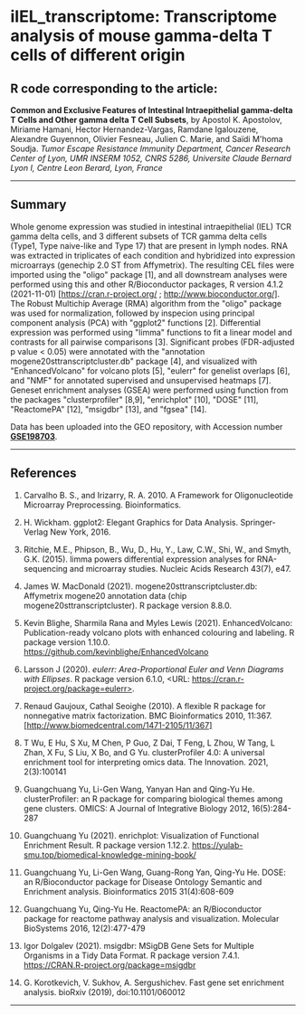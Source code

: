 # iIEL_transcriptome: Transcriptome analysis of mouse gamma-delta T cells of different origin


## R code corresponding to the article:

**Common and Exclusive Features of Intestinal Intraepithelial gamma-delta T Cells and Other gamma delta T Cell Subsets**, by Apostol K. Apostolov, Miriame Hamani, Hector Hernandez-Vargas, Ramdane Igalouzene, Alexandre Guyennon, Olivier Fesneau, Julien C. Marie, and Saïdi M'homa Soudja.
*Tumor Escape Resistance Immunity Department, Cancer Research Center of Lyon, UMR INSERM 1052, CNRS 5286, Universite Claude Bernard Lyon I, Centre Leon Berard, Lyon, France*


---------------------------------

## Summary

Whole genome expression was studied in intestinal intraepithelial (IEL) TCR gamma delta cells, and 3 different subsets of TCR gamma delta cells (Type1,  Type naive-like and Type 17) that are present in lymph nodes. RNA was extracted in triplicates of each condition and hybridized into expression microarrays (genechip 2.0 ST from Affymetrix). The resulting CEL files were imported using the "oligo" package [1], and all downstream analyses were performed using this and other R/Bioconductor packages, R version 4.1.2 (2021-11-01) [https://cran.r-project.org/ ; http://www.bioconductor.org/]. The Robust Multichip Average (RMA) algorithm from the "oligo" package was used for normalization, followed by inspecion using principal component analysis (PCA) with "ggplot2" functions [2]. Differential expression was performed using "limma" functions to fit a linear model and contrasts for all pairwise comparisons [3]. Significant probes (FDR-adjusted p value < 0.05) were annotated with the "annotation mogene20sttranscriptcluster.db" package [4], and visualized with "EnhancedVolcano" for volcano plots [5], "eulerr" for genelist overlaps [6], and "NMF" for annotated supervised and unsupervised heatmaps [7]. Geneset enrichment analyses (GSEA) were performed using function from the packages "clusterprofiler" [8,9], "enrichplot" [10], "DOSE" [11], "ReactomePA" [12], "msigdbr" [13], and "fgsea" [14].

Data has been uploaded into the GEO repository, with Accession number **[GSE198703](https://www.ncbi.nlm.nih.gov/geo/query/acc.cgi?acc=GSE198703)**.


---------------------------------

## References

1. Carvalho B. S., and Irizarry, R. A. 2010. A Framework for Oligonucleotide Microarray Preprocessing. Bioinformatics.

2. H. Wickham. ggplot2: Elegant Graphics for Data Analysis. Springer-Verlag New York, 2016.

3. Ritchie, M.E., Phipson, B., Wu, D., Hu, Y., Law, C.W., Shi, W., and Smyth, G.K. (2015). limma powers differential expression analyses for RNA-sequencing and microarray studies. Nucleic Acids Research 43(7), e47.

4. James W. MacDonald (2021). mogene20sttranscriptcluster.db: Affymetrix mogene20 annotation data (chip mogene20sttranscriptcluster). R package version 8.8.0.

5. Kevin Blighe, Sharmila Rana and Myles Lewis (2021). EnhancedVolcano: Publication-ready volcano plots with enhanced colouring and labeling. R package version 1.10.0. https://github.com/kevinblighe/EnhancedVolcano

6. Larsson J (2020). _eulerr: Area-Proportional Euler and Venn Diagrams with Ellipses_. R package version 6.1.0, <URL: https://cran.r-project.org/package=eulerr>.

7. Renaud Gaujoux, Cathal Seoighe (2010). A flexible R package for nonnegative matrix factorization. BMC Bioinformatics 2010, 11:367. [http://www.biomedcentral.com/1471-2105/11/367]

8. T Wu, E Hu, S Xu, M Chen, P Guo, Z Dai, T Feng, L Zhou, W Tang, L Zhan, X Fu, S Liu, X Bo, and G Yu. clusterProfiler 4.0: A universal enrichment tool for interpreting omics data. The Innovation. 2021, 2(3):100141

9. Guangchuang Yu, Li-Gen Wang, Yanyan Han and Qing-Yu He. clusterProfiler: an R package for comparing biological themes among gene clusters. OMICS: A Journal of Integrative Biology 2012, 16(5):284-287

10. Guangchuang Yu (2021). enrichplot: Visualization of Functional Enrichment Result. R package version 1.12.2. https://yulab-smu.top/biomedical-knowledge-mining-book/

11. Guangchuang Yu, Li-Gen Wang, Guang-Rong Yan, Qing-Yu He. DOSE: an R/Bioconductor package for Disease Ontology Semantic and Enrichment analysis. Bioinformatics 2015 31(4):608-609

12. Guangchuang Yu, Qing-Yu He. ReactomePA: an R/Bioconductor package for reactome pathway analysis and visualization. Molecular BioSystems 2016, 12(2):477-479

13. Igor Dolgalev (2021). msigdbr: MSigDB Gene Sets for Multiple Organisms in a Tidy Data Format. R package version 7.4.1. https://CRAN.R-project.org/package=msigdbr

14. G. Korotkevich, V. Sukhov, A. Sergushichev. Fast gene set enrichment analysis. bioRxiv (2019), doi:10.1101/060012

---------------------------------

